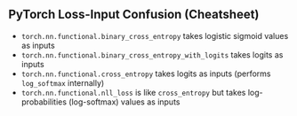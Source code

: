 ## PyTorch Loss-Input Confusion (Cheatsheet)

* `torch.nn.functional.binary_cross_entropy` takes logistic sigmoid values as inputs
* `torch.nn.functional.binary_cross_entropy_with_logits` takes logits as inputs
* `torch.nn.functional.cross_entropy` takes logits as inputs (performs `log_softmax` internally)
* `torch.nn.functional.nll_loss` is like `cross_entropy` but takes log-probabilities (log-softmax) values as inputs
